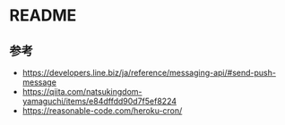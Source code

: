 # README

## 参考
- https://developers.line.biz/ja/reference/messaging-api/#send-push-message
- https://qiita.com/natsukingdom-yamaguchi/items/e84dffdd90d7f5ef8224
- https://reasonable-code.com/heroku-cron/
